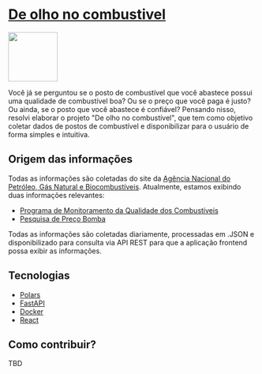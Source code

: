 # [De olho no combustivel](https://www.olhonocombustivel.com)

<img src="./screenshots/127.0.0.1_5173_map.png" width="100px">

Você já se perguntou se o posto de combustível que você abastece possui uma qualidade de combustível boa? Ou se o preço que você paga é justo? Ou ainda, se o posto que você abastece é confiável?
Pensando nisso, resolvi elaborar o projeto "De olho no combustível", que tem como objetivo coletar dados de postos de combustível e disponibilizar para o usuário de forma simples e intuitiva.

## Origem das informações

Todas as informações são coletadas do site da [Agência Nacional do Petróleo, Gás Natural e Biocombustíveis](https://www.gov.br/anp/pt-br). Atualmente, estamos exibindo duas informações relevantes:

- [Programa de Monitoramento da Qualidade dos Combustíveis](https://www.gov.br/anp/pt-br/centrais-de-conteudo/dados-abertos/arquivos/programa-de-monitoramento-da-qualidade-dos-combustiveis)
- [Pesquisa de Preço Bomba](https://www.gov.br/anp/pt-br/centrais-de-conteudo/dados-abertos/arquivos/pesquisa-de-precos-e-de-margens-de-comercializacao-de-combustiveis)

Todas as informações são coletadas diariamente, processadas em .JSON e disponibilizado para consulta via API REST para que a aplicação frontend possa exibir as informações.

## Tecnologias

- [Polars](https://www.pola.rs/)
- [FastAPI](https://fastapi.tiangolo.com/)
- [Docker](https://www.docker.com/)
- [React](https://reactjs.org/)

## Como contribuir?
TBD
